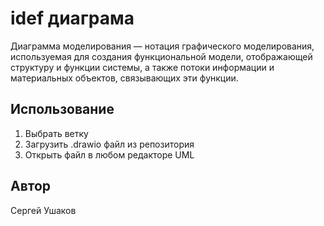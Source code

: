 # idef диаграма
Диаграмма моделирования — нотация графического моделирования, используемая для создания функциональной модели, отображающей структуру и функции системы, а также потоки информации и материальных объектов, связывающих эти функции.
## Использование
1. Выбрать ветку
2. Загрузить .drawio файл из репозитория
2. Открыть файл в любом редакторе UML
## Автор
Сергей Ушаков
